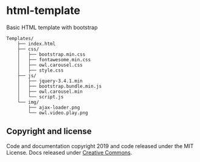 # html-template
Basic HTML template with bootstrap

```text
Templates/
    ├── index.html
    ├── css/
    │   ├── bootstrap.min.css
    │   ├── fontawesome.min.css
    │   ├── owl.carousel.css
    │   ├── style.css
    ├── js/
    │   ├── jquery-3.4.1.min
    │   ├── bootstrap.bundle.min.js
    │   ├── owl.carousel.min
    │   └── script.js
    └── img/
        ├── ajax-loader.png
        └── owl.video.play.png
```

## Copyright and license

Code and documentation copyright 2019 and code released under the MIT License. Docs released under [Creative Commons](https://creativecommons.org/licenses/by/3.0/).
